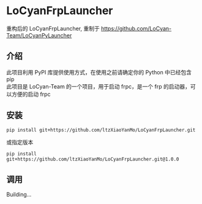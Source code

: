 # LoCyanFrpLauncher
重构后的 LoCyanFrpLauncher, 重制于 <https://github.com/LoCyan-Team/LoCyanPyLauncher>

## 介绍
此项目利用 PyPI 库提供使用方式，在使用之前请确定你的 Python 中已经包含 pip<br>
此项目是 LoCyan-Team 的一个项目，用于启动 frpc，是一个 frp 的启动器，可以方便的启动 frpc

## 安装
```shell
pip install git+https://github.com/ltzXiaoYanMo/LoCyanFrpLauncher.git
```
或指定版本
```shell
pip install git+https://github.com/ltzXiaoYanMo/LoCyanFrpLauncher.git@1.0.0
```

## 调用
Building...